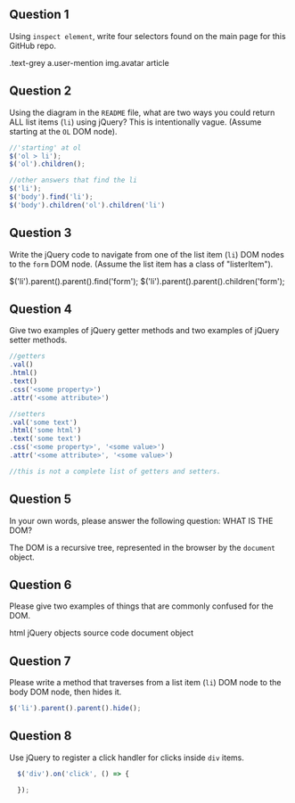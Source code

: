 ## Question 1

Using `inspect element`, write four selectors found on the main page for this
GitHub repo.

<!-- your answer starts here -->
.text-grey
a.user-mention
img.avatar
article
<!-- your answer ends here -->

## Question 2

Using the diagram in the `README` file, what are two ways you could return ALL
list items (`li`) using jQuery? This is intentionally vague. (Assume starting
at the `OL` DOM node).

<!-- your answer starts here -->
```js
//'starting' at ol
$('ol > li');
$('ol').children();

//other answers that find the li
$('li');
$('body').find('li');
$('body').children('ol').children('li')
```
<!-- your answer ends here -->

## Question 3

Write the jQuery code to navigate from one of the list item (`li`) DOM nodes to
the `form` DOM node. (Assume the list item has a class of "listerItem").

<!-- your answer starts here -->
$('li').parent().parent().find('form');
$('li').parent().parent().children('form');
<!-- your answer ends here -->

## Question 4

Give two examples of jQuery getter methods and two examples of jQuery setter
methods.

<!-- your answer starts here -->
```js
//getters
.val()
.html()
.text()
.css('<some property>')
.attr('<some attribute>')

//setters
.val('some text')
.html('some html')
.text('some text')
.css('<some property>', '<some value>')
.attr('<some attribute>', '<some value>')

//this is not a complete list of getters and setters.
```
<!-- your answer ends here -->

## Question 5

In your own words, please answer the following question: WHAT IS THE DOM?

<!-- your answer starts here -->
The DOM is a recursive tree, represented in the browser by the `document` object.
<!-- your answer ends here -->

## Question 6

Please give two examples of things that are commonly confused for the DOM.

<!-- your answer starts here -->
html
jQuery objects
source code
document object
<!-- your answer ends here -->

## Question 7

Please write a method that traverses from a list item (`li`) DOM node to the
body DOM node, then hides it.

<!-- your answer starts here -->
```js
$('li').parent().parent().hide();
```
<!-- your answer ends here -->

## Question 8

Use jQuery to register a click handler for clicks inside `div` items.

<!-- your answer starts here -->
```js
  $('div').on('click', () => {

  });
```
<!-- your answer ends here -->
